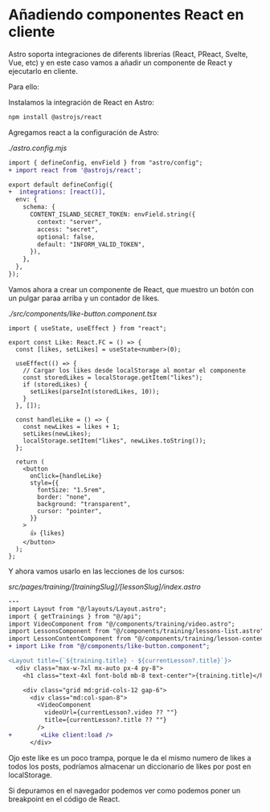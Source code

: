 # Añadiendo componentes React en cliente

Astro soporta integraciones de diferents librerías (React, PReact, Svelte, Vue, etc) y en este caso vamos a añadir un componente de React y ejecutarlo en cliente.

Para ello:

Instalamos la integración de React en Astro:

```bash
npm install @astrojs/react
```

Agregamos react a la configuración de Astro:

_./astro.config.mjs_

```diff
import { defineConfig, envField } from "astro/config";
+ import react from '@astrojs/react';

export default defineConfig({
+  integrations: [react()],
  env: {
    schema: {
      CONTENT_ISLAND_SECRET_TOKEN: envField.string({
        context: "server",
        access: "secret",
        optional: false,
        default: "INFORM_VALID_TOKEN",
      }),
    },
  },
});
```

Vamos ahora a crear un componente de React, que muestro un botón con un pulgar paraa arriba y un contador de likes.

_./src/components/like-button.component.tsx_

```tsx
import { useState, useEffect } from "react";

export const Like: React.FC = () => {
  const [likes, setLikes] = useState<number>(0);

  useEffect(() => {
    // Cargar los likes desde localStorage al montar el componente
    const storedLikes = localStorage.getItem("likes");
    if (storedLikes) {
      setLikes(parseInt(storedLikes, 10));
    }
  }, []);

  const handleLike = () => {
    const newLikes = likes + 1;
    setLikes(newLikes);
    localStorage.setItem("likes", newLikes.toString());
  };

  return (
    <button
      onClick={handleLike}
      style={{
        fontSize: "1.5rem",
        border: "none",
        background: "transparent",
        cursor: "pointer",
      }}
    >
      👍 {likes}
    </button>
  );
};
```

Y ahora vamos usarlo en las lecciones de los cursos:

_src/pages/training/[trainingSlug]/[lessonSlug]/index.astro_

```diff
---
import Layout from "@/layouts/Layout.astro";
import { getTrainings } from "@/api";
import VideoComponent from "@/components/training/video.astro";
import LessonsComponent from "@/components/training/lessons-list.astro";
import LessonContentComponent from "@/components/training/lesson-content.astro";
+ import Like from "@/components/like-button.component";
```

```diff
<Layout title={`${training.title} - ${currentLesson?.title}`}>
  <div class="max-w-7xl mx-auto px-4 py-8">
    <h1 class="text-4xl font-bold mb-8 text-center">{training.title}</h1>

    <div class="grid md:grid-cols-12 gap-6">
      <div class="md:col-span-8">
        <VideoComponent
          videoUrl={currentLesson?.video ?? ""}
          title={currentLesson?.title ?? ""}
        />
+        <Like client:load />
      </div>

```

Ojo este like es un poco trampa, porque le da el mismo numero de likes a todos los posts, podríamos almacenar un diccionario de likes por post en localStorage.

Si depuramos en el navegador podemos ver como podemos poner un breakpoint en el código de React.
